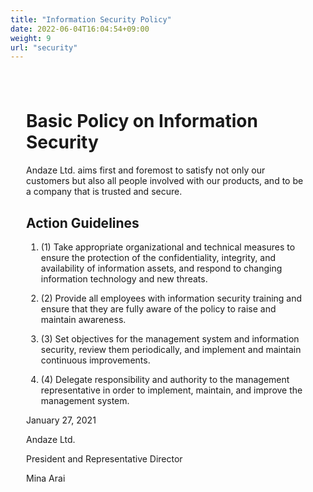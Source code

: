 ```yaml
---
title: "Information Security Policy"
date: 2022-06-04T16:04:54+09:00
weight: 9
url: "security"
---
```

<div amp-fx="fade-in" data-duration="500ms" class='container' style="padding: 25px">
<h1 class="inline">Basic Policy on Information Security</h1>

<p class="mt-16">
Andaze Ltd. aims first and foremost to satisfy not only our customers but also all people involved with our products, and to be a company that is trusted and secure.  
</p>
 
<div class="mt-8 mb-32">
<h2>Action Guidelines </h2>

1. (1) Take appropriate organizational and technical measures to ensure the protection of the confidentiality, integrity, and availability of information assets, and respond to changing information technology and new threats.  

2. (2) Provide all employees with information security training and ensure that they are fully aware of the policy to raise and maintain awareness.  

3. (3) Set objectives for the management system and information security, review them periodically, and implement and maintain continuous improvements.  

4. (4) Delegate responsibility and authority to the management representative in order to implement, maintain, and improve the management system.  
</div>
 
<div class="text-right">

January 27, 2021  

Andaze Ltd.  

President and Representative Director 

Mina Arai 
</div>
</div>
